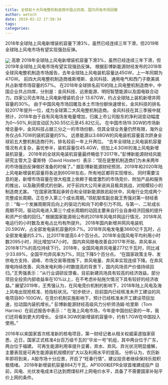 ```yaml
---
title: 全球前十大风电整机制造商中国占四席，国内风电市场回暖
author: wetech
date: 2019-02-22 17:58:34
tags: 
categories: 
---
```

2018年全球陆上风电新增装机容量下滑3%，虽然已经连续三年下滑，但2019年全球陆上风电市场有望实现强劲反弹。
<!-- more -->
<img align="center" border="0" src="https://imgcdn.yicai.com/uppics/images/2019/02/c7fa0a384780f3b40142217f72a48704.jpg" />
高歌
2018年全球陆上风电新增装机容量下滑3%，虽然已经连续三年下滑，但2019年全球陆上风电市场有望实现强劲反弹。
根据彭博新能源财经发布的2018年全球风电整机制造市场报告，去年全球陆上风电装机容量达45GW，上一年同期为47GW。
前四大风电整机制造商维斯塔斯、金风科技、通用电气和西门子歌美飒共占新增市场容量的57%。
在2018年全球排名前10的陆上风电整机制造商中，中国企业共占四席，分别是：金风科技、远景能源、明阳智慧能源以及国电联合动力。四家公司去年陆上风电新增装机合计 13.67GW，约占全球陆上装机新增并网容量的30%。
由于中国风电市场回暖及本土市场份额快速增长，金风科技的排名较2017年提升一位，成为全球第二大风电整机制造商。
金风科技在其三季报中就预计，2018年由于自有风电场发电量增加，归属上市公司股东的净利润变动幅度为0～50%,利润变动区为30.55亿元至45.82亿元。
在中国市场19.3GW的市场新增总量中，金风科技占据三分之一的市场份额，但其全球业务量仍然有限，海外业务仅占6.7GW的装机容量的5%。
远景能源以3.68GW的风电装机容量首次跻身全球前五大整机制造商行列，排名较前一年上升两位。
“去年全球陆上风电装机容量情况有点复杂，喜忧参半，装机容量仅45.4GW，但加上4.3GW的海上风电新增装机容量， 2018年的全球风电装机容量最终略低于2017年。”彭博新能源财经风能研究主管大卫·霍斯特（David Hostert）表示：“现在是整机制造商们为未来两年的市场强劲反弹做好准备的时候了。”
据彭博新能源财经预测，2019年和2020年陆上风电新增装机容量将各达到60GW左右，所有地区都将实现增长。
同时需要注意的是，新增市场容量在很大程度上依赖于极度激烈的市场竞价、附加产品和服务的推出，以及融资模式的创新。对于前四大公司来说尚且极具挑战，对规模较小的制造商尤甚。
“在国家政策起承转合和全球新能源跌宕起伏中，风电行业完成两个完整成长周期，正在步入第三个成长周期。”领航智库副总裁王秀强对第一财经表示：“每一个发展周期背后向上的驱动力和向下的牵引力不同。与第一、二轮成长周期不同，驱动风电进入第三个成长周期的动因主要来自行业自身经济回报的提升和资产价值的回归。”
根据国家能源局公布的2018年风电并网运行情况，2018年风电运行的小时数及发电占比均有所提升。
2018年国内新增并网风电装机20.59GW，占全部发电装机容量的9.7%。2018年风电发电量3660亿千瓦时，占全部发电量的5.2%，比2017年提高0.4个百分点。2018年全国风电平均利用小时数2095小时，同比增加147小时。
国内弃风限电改善自2017年开始，弃风率从2016年17%的高位持续下行。2018年，全国风电弃风电量277亿千瓦时，同比减少33.89%，全国平均弃风率为7%，同比下降5个百分点。
“在国家政策主导、发供电方支持、调峰、市场交易等措施下，弃风电量、弃风率实现连续下降。在弃风限电持续改善、风场发电利用小时数提高的背景下，国内风场资产价值持续回归。”王秀强表示：“从行业调研反馈看，目前新建风场具有较高的经济效益，部分项目全投资内部收益率在10%以上，在不考虑补贴拖欠情况下具有较好的经济收益。”
展望2019年，王秀强认为，在风电竞价机制的影响下，2018年陆上风电及海上风电出现抢核准、抢指标状况。“初步统计，目前国内已经核准未开工建设的风电项目80-100GW。在竞价机制实施影响下，预计已经核准未开工建设项目加速，拉动国内装机增长。”
彭博新能源财经高级风力分析师汤姆·哈里斯（Tom Harries）在前述报告中表示：“ 在海上风电市场，今年是中国创纪录的一年，我们还将看到更大的增长。 全球4.3GW的新增装机容量中，约有1.7GW在中国投入使用。”
 
 
2016年以来国家首次核准新的核电项目，第一财经记者从相关权威渠道独家获悉，近日，国家正式核准4台百万级千瓦的“华龙一号”机组，其中两台位于广东，两台位于福建。
可再生能源利用率提升显著，弃水、弃风、弃光状况明显缓解，主要表现是可再生能源装机规模的扩大以及利用水平的提高。
分析认为，农历新年即将到来，A股市场十分应景，开启了“旺春行情”，建议投资者继续保持乐观积极情绪。
2018年新增装机容量884万千瓦，AP1000和EPR全球首堆建成投产
目前，风电、光伏发电成本已达到燃煤标杆上网电价水平，具备了不需要国家补贴平价上网的条件。
